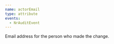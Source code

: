 ```yaml
---
name: actorEmail
type: attribute
events:
  - NrAuditEvent
---
```


Email address for the person who made the change.